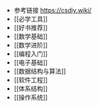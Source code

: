 - 参考链接 https://csdiy.wiki/
- [[必学工具]]
- [[好书推荐]]
- [[数学基础]]
- [[数学进阶]]
- [[编程入门]]
- [[电子基础]]
- [[数据结构与算法]]
- [[软件工程]]
- [[体系结构]]
- [[操作系统]]